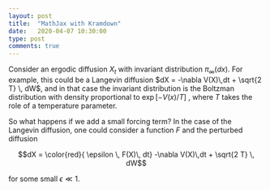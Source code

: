 ```yaml
---
layout: post
title:  "MathJax with Kramdown"
date:   2020-04-07 10:30:00
type: post
comments: true
---
```

Consider an ergodic diffusion $X_t$ with invariant distribution $\pi_\infty(dx)$. For example, this could be a Langevin diffusion $dX = -\nabla V(X)\,dt + \sqrt{2 T} \, dW$, and in that case the invariant distribution is the Boltzman distribution with density proportional to $\exp[ - V(x) / T]$ , where $T$ takes the role of a temperature parameter. 



So what happens if we add a small forcing term? In the case of the Langevin diffusion, one could consider a function $F$ and the perturbed diffusion 

$$dX = \color{red}{ \epsilon \, F(X)\, dt} -\nabla V(X)\,dt + \sqrt{2 T} \, dW$$

for some small $\epsilon \ll 1$.